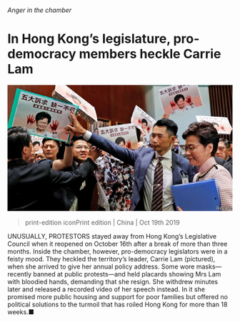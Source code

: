 ###### Anger in the chamber

# In Hong Kong’s legislature, pro-democracy members heckle Carrie Lam 

![image](images/20191019_CNP002_1.jpg) 

> print-edition iconPrint edition | China | Oct 19th 2019 

UNUSUALLY, PROTESTORS stayed away from Hong Kong’s Legislative Council when it reopened on October 16th after a break of more than three months. Inside the chamber, however, pro-democracy legislators were in a feisty mood. They heckled the territory’s leader, Carrie Lam (pictured), when she arrived to give her annual policy address. Some wore masks—recently banned at public protests—and held placards showing Mrs Lam with bloodied hands, demanding that she resign. She withdrew minutes later and released a recorded video of her speech instead. In it she promised more public housing and support for poor families but offered no political solutions to the turmoil that has roiled Hong Kong for more than 18 weeks.■ 

